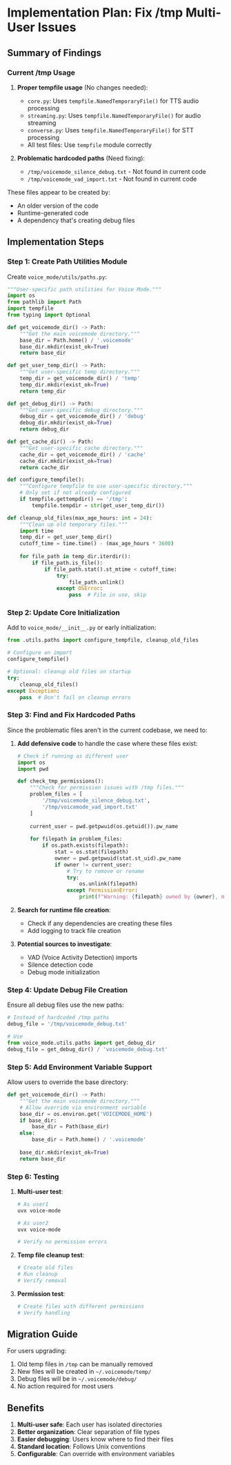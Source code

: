 # Implementation Plan: Fix /tmp Multi-User Issues

## Summary of Findings

### Current /tmp Usage

1. **Proper tempfile usage** (No changes needed):
   - `core.py`: Uses `tempfile.NamedTemporaryFile()` for TTS audio processing
   - `streaming.py`: Uses `tempfile.NamedTemporaryFile()` for audio streaming
   - `converse.py`: Uses `tempfile.NamedTemporaryFile()` for STT processing
   - All test files: Use `tempfile` module correctly

2. **Problematic hardcoded paths** (Need fixing):
   - `/tmp/voicemode_silence_debug.txt` - Not found in current code
   - `/tmp/voicemode_vad_import.txt` - Not found in current code

These files appear to be created by:
- An older version of the code
- Runtime-generated code
- A dependency that's creating debug files

## Implementation Steps

### Step 1: Create Path Utilities Module

Create `voice_mode/utils/paths.py`:

```python
"""User-specific path utilities for Voice Mode."""
import os
from pathlib import Path
import tempfile
from typing import Optional

def get_voicemode_dir() -> Path:
    """Get the main voicemode directory."""
    base_dir = Path.home() / '.voicemode'
    base_dir.mkdir(exist_ok=True)
    return base_dir

def get_user_temp_dir() -> Path:
    """Get user-specific temp directory."""
    temp_dir = get_voicemode_dir() / 'temp'
    temp_dir.mkdir(exist_ok=True)
    return temp_dir

def get_debug_dir() -> Path:
    """Get user-specific debug directory."""
    debug_dir = get_voicemode_dir() / 'debug'
    debug_dir.mkdir(exist_ok=True)
    return debug_dir

def get_cache_dir() -> Path:
    """Get user-specific cache directory."""
    cache_dir = get_voicemode_dir() / 'cache'
    cache_dir.mkdir(exist_ok=True)
    return cache_dir

def configure_tempfile():
    """Configure tempfile to use user-specific directory."""
    # Only set if not already configured
    if tempfile.gettempdir() == '/tmp':
        tempfile.tempdir = str(get_user_temp_dir())

def cleanup_old_files(max_age_hours: int = 24):
    """Clean up old temporary files."""
    import time
    temp_dir = get_user_temp_dir()
    cutoff_time = time.time() - (max_age_hours * 3600)
    
    for file_path in temp_dir.iterdir():
        if file_path.is_file():
            if file_path.stat().st_mtime < cutoff_time:
                try:
                    file_path.unlink()
                except OSError:
                    pass  # File in use, skip
```

### Step 2: Update Core Initialization

Add to `voice_mode/__init__.py` or early initialization:

```python
from .utils.paths import configure_tempfile, cleanup_old_files

# Configure on import
configure_tempfile()

# Optional: cleanup old files on startup
try:
    cleanup_old_files()
except Exception:
    pass  # Don't fail on cleanup errors
```

### Step 3: Find and Fix Hardcoded Paths

Since the problematic files aren't in the current codebase, we need to:

1. **Add defensive code** to handle the case where these files exist:
   ```python
   # Check if running as different user
   import os
   import pwd
   
   def check_tmp_permissions():
       """Check for permission issues with /tmp files."""
       problem_files = [
           '/tmp/voicemode_silence_debug.txt',
           '/tmp/voicemode_vad_import.txt'
       ]
       
       current_user = pwd.getpwuid(os.getuid()).pw_name
       
       for filepath in problem_files:
           if os.path.exists(filepath):
               stat = os.stat(filepath)
               owner = pwd.getpwuid(stat.st_uid).pw_name
               if owner != current_user:
                   # Try to remove or rename
                   try:
                       os.unlink(filepath)
                   except PermissionError:
                       print(f"Warning: {filepath} owned by {owner}, may cause issues")
   ```

2. **Search for runtime file creation**:
   - Check if any dependencies are creating these files
   - Add logging to track file creation

3. **Potential sources to investigate**:
   - VAD (Voice Activity Detection) imports
   - Silence detection code
   - Debug mode initialization

### Step 4: Update Debug File Creation

Ensure all debug files use the new paths:

```python
# Instead of hardcoded /tmp paths
debug_file = '/tmp/voicemode_debug.txt'

# Use
from voice_mode.utils.paths import get_debug_dir
debug_file = get_debug_dir() / 'voicemode_debug.txt'
```

### Step 5: Add Environment Variable Support

Allow users to override the base directory:

```python
def get_voicemode_dir() -> Path:
    """Get the main voicemode directory."""
    # Allow override via environment variable
    base_dir = os.environ.get('VOICEMODE_HOME')
    if base_dir:
        base_dir = Path(base_dir)
    else:
        base_dir = Path.home() / '.voicemode'
    
    base_dir.mkdir(exist_ok=True)
    return base_dir
```

### Step 6: Testing

1. **Multi-user test**:
   ```bash
   # As user1
   uvx voice-mode
   
   # As user2
   uvx voice-mode
   
   # Verify no permission errors
   ```

2. **Temp file cleanup test**:
   ```python
   # Create old files
   # Run cleanup
   # Verify removal
   ```

3. **Permission test**:
   ```python
   # Create files with different permissions
   # Verify handling
   ```

## Migration Guide

For users upgrading:

1. Old temp files in `/tmp` can be manually removed
2. New files will be created in `~/.voicemode/temp/`
3. Debug files will be in `~/.voicemode/debug/`
4. No action required for most users

## Benefits

1. **Multi-user safe**: Each user has isolated directories
2. **Better organization**: Clear separation of file types
3. **Easier debugging**: Users know where to find their files
4. **Standard location**: Follows Unix conventions
5. **Configurable**: Can override with environment variables